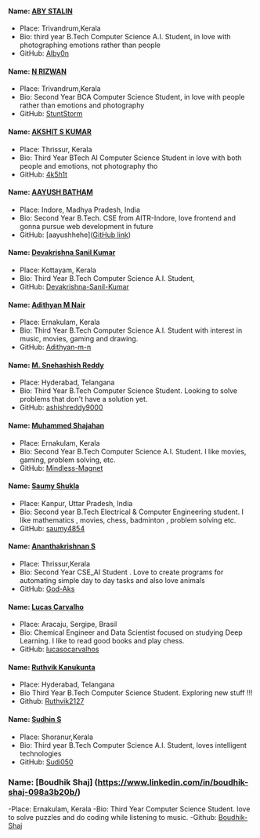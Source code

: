 #### Name: [ABY STALIN](https://www.linkedin.com/in/aby-stalin/)
- Place: Trivandrum,Kerala
- Bio: third year B.Tech Computer Science A.I. Student, in love with photographing emotions rather than people
- GitHub: [Alby0n](https://github.com/Alby0n/)

#### Name: [N RIZWAN](https://stuntstorm.github.io)
- Place: Trivandrum,Kerala
- Bio: Second Year BCA Computer Science Student, in love with people rather than emotions and photography
- GitHub: [StuntStorm](https://github.com/StuntStorm/)

#### Name: [AKSHIT S KUMAR](https://www.linkedin.com/in/akshit-sk/)
- Place: Thrissur, Kerala
- Bio: Third Year BTech AI Computer Science Student in love with both people and emotions, not photography tho
- GitHub: [4k5h1t](https://github.com/4k5h1t/)

#### Name: [AAYUSH BATHAM](https://www.linkedin.com/in/aayush-batham-72686923a/)
- Place: Indore, Madhya Pradesh, India
- Bio: Second Year B.Tech. CSE from AITR-Indore, love frontend and gonna pursue web development in future
- GitHub: [aayushhehe]([GitHub link](https://github.com/aayushhehe))


#### Name: [Devakrishna Sanil Kumar](www.linkedin.com/in/devakrishna-sanil-kumar-326b5a227)
- Place: Kottayam, Kerala
- Bio: Third Year B.Tech Computer Science A.I. Student, 
- GitHub: [Devakrishna-Sanil-Kumar](https://github.com/Devakrishna-Sanil-Kumar/)

#### Name: [Adithyan M Nair](www.linkedin.com/in/adithyan-m-nair)
- Place: Ernakulam, Kerala
- Bio: Third Year B.Tech Computer Science A.I. Student with interest in music, movies, gaming and drawing.
- GitHub: [Adithyan-m-n](https://github.com/Adithyan-m-n/)

#### Name: [M. Snehashish Reddy](https://www.linkedin.com/in/ashishreddy9000/)
- Place: Hyderabad, Telangana
- Bio: Third Year B.Tech Computer Science Student. Looking to solve problems that don't have a solution yet.
- GitHub: [ashishreddy9000](https://github.com/ashishreddy9000)

#### Name: [Muhammed Shajahan](https://www.linkedin.com/in/muhammed-shajahan-796335222/)
- Place: Ernakulam, Kerala
- Bio: Second Year B.Tech Computer Science A.I. Student. I like movies, gaming, problem solving, etc.
- GitHub: [Mindless-Magnet](https://github.com/Mindless-Magnet)

#### Name: [Saumy Shukla](https://www.linkedin.com/in/saumy-shukla-211a25240/)
- Place: Kanpur, Uttar Pradesh, India
- Bio: Second year B.Tech Electrical & Computer Engineering student. I like mathematics , movies, chess, badminton , problem solving etc.
- GitHub: [saumy4854](https://github.com/saumy4854)

#### Name: [Ananthakrishnan S](https://www.linkedin.com/in/ananthakrishnan-s-41a820249)
- Place: Thrissur,Kerala
- Bio: Second Year CSE_AI Student . Love to create programs for automating simple day to day tasks and also love animals
- GitHub: [God-Aks](https://github.com/God-Aks)

#### Name: [Lucas Carvalho](https://www.linkedin.com/in/lucas-oliveirac/)
- Place: Aracaju, Sergipe, Brasil
- Bio: Chemical Engineer and Data Scientist focused on studying Deep Learning. I like to read good books and play chess.
- GitHub: [lucasocarvalhos](https://github.com/lucasocarvalhos)

#### Name: [Ruthvik Kanukunta](https://www.linkedin.com/in/ruthvik-kanukunta-7b3a62212/)
- Place: Hyderabad, Telangana 
- Bio Third Year B.Tech Computer Science Student. Exploring new stuff !!!
- Github: [Ruthvik2127](https://github.com/Ruthvik2127)

#### Name: [Sudhin S](https://www.linkedin.com/in/sudhin-s/)
- Place: Shoranur,Kerala
- Bio: Third year B.Tech Computer Science A.I. Student, loves intelligent technologies 
- GitHub: [Sudi050](https://github.com/sudi050/)

### Name: [Boudhik Shaj] (https://www.linkedin.com/in/boudhik-shaj-098a3b20b/)
-Place: Ernakulam, Kerala
-Bio: Third Year Computer Science Student. love to solve puzzles and do coding while listening to music.
-Github: [Boudhik-Shaj](https://github.com/Boudhik-Shaj)

